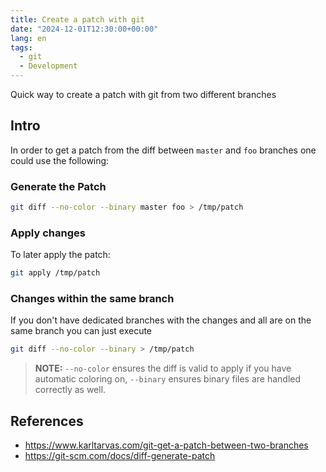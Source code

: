 ```yaml
---
title: Create a patch with git
date: "2024-12-01T12:30:00+00:00"
lang: en
tags:
  - git
  - Development
---
```


Quick way to create a patch with git from two different branches

## Intro ##

In order to get a patch from the diff between `master` and `foo` branches one could use the following:

### Generate the Patch ###

```sh
git diff --no-color --binary master foo > /tmp/patch
```

### Apply changes ###

To later apply the patch:

```sh
git apply /tmp/patch
```

### Changes within the same branch ###

If you don't have dedicated branches with the changes and all are on the same branch you can just execute

```sh
git diff --no-color --binary > /tmp/patch
```

> **NOTE:** `--no-color` ensures the diff is valid to apply if you have automatic coloring on, `--binary` ensures binary files are handled correctly as well.

## References ##

* <https://www.karltarvas.com/git-get-a-patch-between-two-branches>
* <https://git-scm.com/docs/diff-generate-patch>
